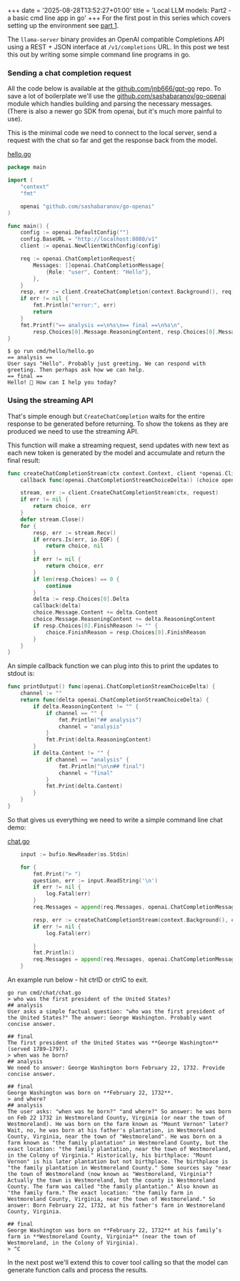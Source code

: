 +++
date = '2025-08-28T13:52:27+01:00'
title = 'Local LLM models: Part2 - a basic cmd line app in go'
+++
For the first post in this series which covers setting up the environment see [part 1](/posts/local_llm_hosting-part1).

The `llama-server` binary provides an OpenAI compatible Completions API using a REST + JSON interface at 
`/v1/completions` URL. In this post we test this out by writing some simple command line programs in go.

<!--more-->

### Sending a chat completion request

All the code below is available at the [github.com/jnb666/gpt-go](https://github.com/jnb666/gpt-go) repo.
To save a lot of boilerplate we'll use the 
[github.com/sashabaranov/go-openai](https://pkg.go.dev/github.com/sashabaranov/go-openai) module
which handles building and parsing the necessary messages. 
(There is also a newer go SDK from openai, but it's much more painful to use).

This is the minimal code we need to connect to the local server, send a request with the chat so far 
and get the response back from the model.

[hello.go](https://github.com/jnb666/gpt-go/tree/main/cmd/hello/hello.go)
```go
package main

import (
	"context"
	"fmt"

	openai "github.com/sashabaranov/go-openai"
)

func main() {
	config := openai.DefaultConfig("")
	config.BaseURL = "http://localhost:8080/v1"
	client := openai.NewClientWithConfig(config)

	req := openai.ChatCompletionRequest{
		Messages: []openai.ChatCompletionMessage{
			{Role: "user", Content: "Hello"},
		},
	}
	resp, err := client.CreateChatCompletion(context.Background(), req)
	if err != nil {
		fmt.Println("error:", err)
		return
	}
	fmt.Printf("== analysis ==\n%s\n== final ==\n%s\n",
		resp.Choices[0].Message.ReasoningContent, resp.Choices[0].Message.Content)
}
```

```
$ go run cmd/hello/hello.go
== analysis ==
User says "Hello". Probably just greeting. We can respond with greeting. Then perhaps ask how we can help.
== final ==
Hello! 👋 How can I help you today?
```

### Using the streaming API

That's simple enough but `CreateChatCompletion` waits for the entire response to be generated before returning. 
To show the tokens as they are produced we need to use the streaming API.

This function will make a streaming request, send updates with new text as each new token is generated
by the model and accumulate and return the final result:
```go
func createChatCompletionStream(ctx context.Context, client *openai.Client, request openai.ChatCompletionRequest,
	callback func(openai.ChatCompletionStreamChoiceDelta)) (choice openai.ChatCompletionChoice, err error) {

	stream, err := client.CreateChatCompletionStream(ctx, request)
	if err != nil {
		return choice, err
	}
	defer stream.Close()
	for {
		resp, err := stream.Recv()
		if errors.Is(err, io.EOF) {
			return choice, nil
		}
		if err != nil {
			return choice, err
		}
		if len(resp.Choices) == 0 {
			continue
		}
		delta := resp.Choices[0].Delta
		callback(delta)
		choice.Message.Content += delta.Content
		choice.Message.ReasoningContent += delta.ReasoningContent
		if resp.Choices[0].FinishReason != "" {
			choice.FinishReason = resp.Choices[0].FinishReason
		}
	}
}
```

An simple callback function we can plug into this to print the updates to stdout is:
```go
func printOutput() func(openai.ChatCompletionStreamChoiceDelta) {
	channel := ""
	return func(delta openai.ChatCompletionStreamChoiceDelta) {
		if delta.ReasoningContent != "" {
			if channel == "" {
				fmt.Println("## analysis")
				channel = "analysis"
			}
			fmt.Print(delta.ReasoningContent)
		}
		if delta.Content != "" {
			if channel == "analysis" {
				fmt.Println("\n\n## final")
				channel = "final"
			}
			fmt.Print(delta.Content)
		}
	}
}
```

So that gives us everything we need to write a simple command line chat demo:

[chat.go](https://github.com/jnb666/gpt-go/tree/main/cmd/chat/chat.go)
```go
	input := bufio.NewReader(os.Stdin)

	for {
		fmt.Print("> ")
		question, err := input.ReadString('\n')
		if err != nil {
			log.Fatal(err)
		}
		req.Messages = append(req.Messages, openai.ChatCompletionMessage{Role: "user", Content: question})

		resp, err := createChatCompletionStream(context.Background(), client, req, printOutput())
		if err != nil {
			log.Fatal(err)

		}
		fmt.Println()
		req.Messages = append(req.Messages, openai.ChatCompletionMessage{Role: "assistant", Content: resp.Message.Content})
	}
```

An example run below - hit ctrlD or ctrlC to exit.

```
go run cmd/chat/chat.go
> who was the first president of the United States?
## analysis
User asks a simple factual question: "who was the first president of the United States?" The answer: George Washington. Probably want concise answer.

## final
The first president of the United States was **George Washington** (served 1789–1797).
> when was he born?
## analysis
We need to answer: George Washington born February 22, 1732. Provide concise answer.

## final
George Washington was born on **February 22, 1732**.
> and where?
## analysis
The user asks: "when was he born?" "and where?" So answer: he was born on Feb 22 1732 in Westmoreland County, Virginia (or near the town of Westmoreland). He was born on the farm known as "Mount Vernon" later? Wait, no, he was born at his father's plantation, in Westmoreland County, Virginia, near the town of "Westmoreland". He was born on a farm known as "the family plantation" in Westmoreland County, but the exact location: "the family plantation, near the town of Westmoreland, in the Colony of Virginia." Historically, his birthplace: "Mount Vernon" is his later plantation but not birthplace. The birthplace is "the family plantation in Westmoreland County." Some sources say "near the town of Westmoreland (now known as "Westmoreland, Virginia"? Actually the town is Westmoreland, but the county is Westmoreland County. The farm was called "the family plantation." Also known as "the family farm." The exact location: "the family farm in Westmoreland County, Virginia, near the town of Westmoreland." So answer: Born February 22, 1732, at his father's farm in Westmoreland County, Virginia.

## final
George Washington was born on **February 22, 1732** at his family’s farm in **Westmoreland County, Virginia** (near the town of Westmoreland, in the Colony of Virginia).
> ^C
```

In the next post we'll extend this to cover tool calling so that the model can generate function calls and process the results.

